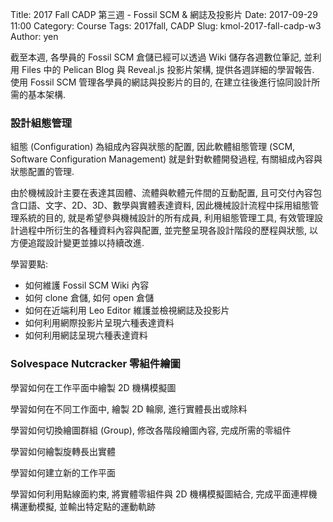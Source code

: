 Title: 2017 Fall CADP 第三週 - Fossil SCM & 網誌及投影片
Date: 2017-09-29 11:00
Category: Course
Tags: 2017fall, CADP
Slug: kmol-2017-fall-cadp-w3
Author: yen

截至本週, 各學員的 Fossil SCM 倉儲已經可以透過 Wiki 儲存各週數位筆記, 並利用 Files 中的 Pelican Blog 與 Reveal.js 投影片架構, 提供各週詳細的學習報告. 使用 Fossil SCM 管理各學員的網誌與投影片的目的, 在建立往後進行協同設計所需的基本架構.

<!-- PELICAN_END_SUMMARY -->

### 設計組態管理

組態 (Configuration) 為組成內容與狀態的配置, 因此軟體組態管理 (SCM, Software Configuration Management) 就是針對軟體開發過程, 有關組成內容與狀態配置的管理.

由於機械設計主要在表達其固體、流體與軟體元件間的互動配置, 且可交付內容包含口語、文字、2D、3D、數學與實體表達資料, 因此機械設計流程中採用組態管理系統的目的, 就是希望參與機械設計的所有成員, 利用組態管理工具, 有效管理設計過程中所衍生的各種資料內容與配置, 並完整呈現各設計階段的歷程與狀態, 以方便追蹤設計變更並據以持續改進.

學習要點:

  *  如何維護 Fossil SCM Wiki 內容
  *  如何 clone 倉儲, 如何 open 倉儲
  *  如何在近端利用 Leo Editor 維護並檢視網誌及投影片
  *  如何利用網際投影片呈現六種表達資料
  *  如何利用網誌呈現六種表達資料
  
### Solvespace Nutcracker 零組件繪圖

學習如何在工作平面中繪製 2D 機構模擬圖

學習如何在不同工作面中, 繪製 2D 輪廓, 進行實體長出或除料

學習如何切換繪圖群組 (Group), 修改各階段繪圖內容, 完成所需的零組件

學習如何繪製旋轉長出實體

學習如何建立新的工作平面

學習如何利用點線面約束, 將實體零組件與 2D 機構模擬圖結合, 完成平面連桿機構運動模擬, 並輸出特定點的運動軌跡
